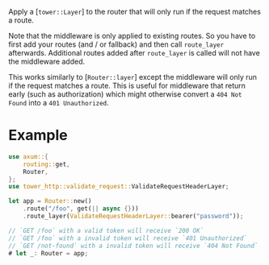 Apply a [`tower::Layer`] to the router that will only run if the request matches
a route.

Note that the middleware is only applied to existing routes. So you have to
first add your routes (and / or fallback) and then call `route_layer`
afterwards. Additional routes added after `route_layer` is called will not have
the middleware added.

This works similarly to [`Router::layer`] except the middleware will only run if
the request matches a route. This is useful for middleware that return early
(such as authorization) which might otherwise convert a `404 Not Found` into a
`401 Unauthorized`.

# Example

```rust
use axum::{
    routing::get,
    Router,
};
use tower_http::validate_request::ValidateRequestHeaderLayer;

let app = Router::new()
    .route("/foo", get(|| async {}))
    .route_layer(ValidateRequestHeaderLayer::bearer("password"));

// `GET /foo` with a valid token will receive `200 OK`
// `GET /foo` with a invalid token will receive `401 Unauthorized`
// `GET /not-found` with a invalid token will receive `404 Not Found`
# let _: Router = app;
```
